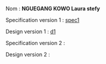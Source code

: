 Nom : **NGUEGANG KOWO Laura stefy**

Specification version 1 : [spec1](L1-ChannelSpecification.md)

Design version 1 : [d1](design.md)

Specification version 2 :

Design version 2 : 
